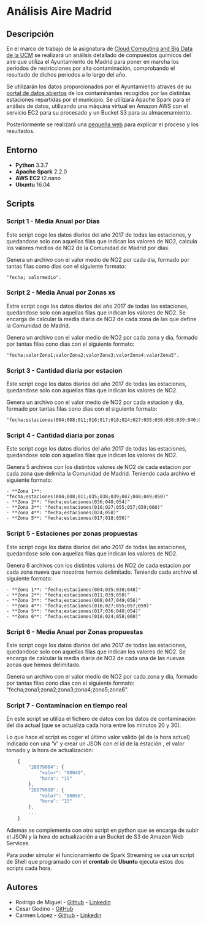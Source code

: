 # Análisis Aire Madrid

## Descripción

En el marco de trabajo de la asignatura de [Cloud Computing and Big Data de la UCM](http://www.fdi.ucm.es/Pub/ImpresoFichaDocente.aspx?Id=1312) se realizará un análisis detallado de compuestos químicos del aire que utiliza el Ayuntamiento de Madrid para poner en marcha los periodos de restricciones por alta contaminación, comprobando el resultado de dichos periodos a lo largo del año.

Se utilizarán los datos proporcionados por el Ayuntamiento atraves de su [portal de datos abiertos](http://datos.madrid.es/portal/site/egob/) de los contaminantes recogidos por las distintas estaciones repartidas por el municipio. Se utilizará Apache Spark para el análisis de datos, utilizando una máquina virtual en Amazon AWS con el servicio EC2 para su procesado y un Bucket S3 para su almacenamiento.

Posteriormente se realizará una [pequeña web](https://hunzagit.github.io/AnalisisAireMadrid/) para explicar el proceso y los resultados.

## Entorno

 - **Python** 3.3.7
 - **Apache Spark** 2.2.0
 - **AWS EC2** t2.nano
 - **Ubuntu** 16.04 


## Scripts

### Script 1 - Media Anual por Dias

Este script coge los datos diarios del año 2017 de todas las estaciones, y quedandose solo con aquellas filas que indican los valores de NO2, calcula los valores medios de NO2 de la Comunidad de Madrid por dias.

Genera un archivo con el valor medio de NO2 por cada dia, formado por tantas filas como dias con el siguiente formato:
   
    "fecha; valormedio".

### Script 2 - Media Anual por Zonas xs

Estre script coge los datos diarios del año 2017 de todas las estaciones, quedandose solo con aquellas filas que indican los valores de NO2. Se encarga de calcular la media diaria de NO2 de cada zona de las que define la Comunidad de Madrid.

Genera un archivo con el valor medio de NO2 por cada zona y dia, formado por tantas filas cono dias con el siguiente formato: 

    "fecha;valorZona1;valorZona2;valorZona3;valorZona4;valorZona5".

### Script 3 - Cantidad diaria por estacion 

Este script coge los datos diarios del año 2017 de todas las estaciones, quedandose solo con aquellas filas que indican los valores de NO2. 

Genera un archivo con el valor medio de NO2 por cada estacion y dia, formado por tantas filas cono dias con el siguiente formato: 

    "fecha;estaciones(004;008;011;016;017;018;024;027;035;036;038;039;040;047;048;049;050;054;055;056;057;058;059;060)"

### Script 4 - Cantidad diaria por zonas 

Este script coge los datos diarios del año 2017 de todas las estaciones, quedandose solo con aquellas filas que indican los valores de NO2. 

Genera 5 archivos con los distintos valores de NO2 de cada estacion por cada zona que delimita la Comunidad de Madrid. Teniendo cada archivo el siguiente formato:

    - **Zona 1**: "fecha;estaciones(004;008;011;035;038;039;047;048;049;050)"
    - **Zona 2**: "fecha;estaciones(036;040;054)"
    - **Zona 3**: "fecha;estaciones(016;027;055;057;059;060)"
    - **Zona 4**: "fecha;estaciones(024;058)"
    - **Zona 5**: "fecha;estaciones(017;018;056)"

### Script 5 - Estaciones por zonas propuestas

Este script coge los datos diarios del año 2017 de todas las estaciones, quedandose solo con aquellas filas que indican los valores de NO2. 

Genera 6 archivos con los distintos valores de NO2 de cada estacion por cada zona nueva que nosotros hemos delimitado. Teniendo cada archivo el siguiente formato:
    
    - **Zona 1**: "fecha;estaciones(004;035;038;048)"
    - **Zona 2**: "fecha;estaciones(011;039;050)"
    - **Zona 3**: "fecha;estaciones(008;047;049;056)"
    - **Zona 4**: "fecha;estaciones(016;027;055;057;059)"
    - **Zona 5**: "fecha;estaciones(017;036;040;054)"
    - **Zona 6**: "fecha;estaciones(018;024;058;060)"

### Script 6 - Media Anual por Zonas propuestas 

Este script coge los datos diarios del año 2017 de todas las estaciones, quedandose solo con aquellas filas que indican los valores de NO2. Se encarga de calcular la media diaria de NO2 de cada una de las nuevas zonas que hemos delimitado.

Genera un archivo con el valor medio de NO2 por cada zona y dia, formado por tantas filas cono dias con el siguiente formato: "fecha;zona1;zona2;zona3;zona4;zona5;zona6".



### Script 7 - Contaminacion en tiempo real 

En este script se utiliza el fichero de datos con los datos de contaminación del día actual (que se actualiza cada hora entre los minutos 20 y 30).

Lo que hace el script es coger el último valor valido (el de la hora actual) indicado con una 'V' y crear un JSON con el id de la estación , el valor tomado y la hora de actualización:

```javascript
    {
        "28079004": {
            "valor": "00049", 
            "hora": "15"
        },
        "28079008": {
            "valor": "00056", 
            "hora": "15"
        },
        ...
    }
```

Además se complementa con otro script en python que se encarga de subir el JSON y la hora de actualización a un Bucket de S3 de Amazon Web Services.

Para poder simular el funcionamiento de Spark Streaming se usa un script de Shell que programado con el **crontab** de **Ubuntu** ejecuta estos dos scripts cada hora.


## Autores
   - Rodrigo de Miguel - [Github](https://github.com/hunzaGit) - [Linkedin](https://www.linkedin.com/in/rodrigo-de-miguel-gonzalez/)
   - Cesar Godino - [GitHub](https://github.com/cloudgrey)
   - Carmen López - [Github](https://github.com/calope03) - [Linkedin](https://www.linkedin.com/in/carmen-l%C3%B3pez-gonzalo/)
